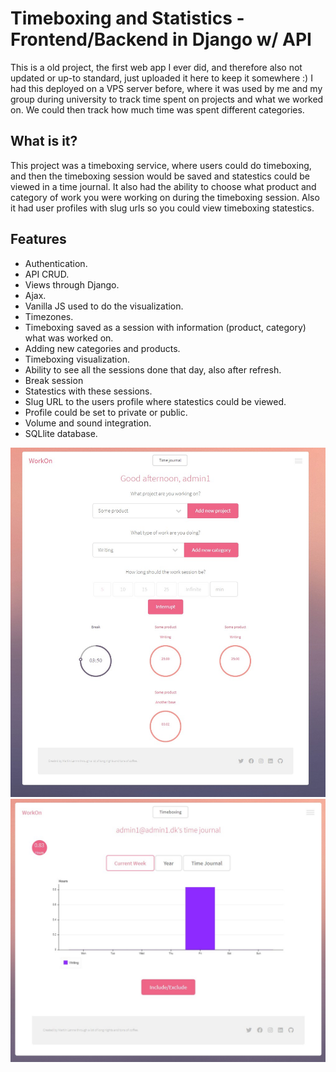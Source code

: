 # Timeboxing and Statistics     -    Frontend/Backend in Django w/ API

This is a old project, the first web app I ever did, and therefore also not updated or up-to standard, just uploaded it here to keep it somewhere :)
I had this deployed on a VPS server before, where it was used by me and my group during university to track time spent on projects and what we worked on. We could then track how much time was spent different categories.


## What is it?

This project was a timeboxing service, where users could do timeboxing, and then the timeboxing session would be saved and statestics could be viewed in a time journal.
It also had the ability to choose what product and category of work you were working on during the timeboxing session.
Also it had user profiles with slug urls so you could view timeboxing statestics.

## Features
- Authentication.
- API CRUD.
- Views through Django.
- Ajax.
- Vanilla JS used to do the visualization.
- Timezones.
- Timeboxing saved as a session with information (product, category) what was worked on.
- Adding new categories and products.
- Timeboxing visualization.
- Ability to see all the sessions done that day, also after refresh.
- Break session
- Statestics with these sessions.
- Slug URL to the users profile where statestics could be viewed.
- Profile could be set to private or public.
- Volume and sound integration.
- SQLlite database.


![Screenshot](workonFrontPage.jpg)
![Screenshot](WorkonUser.jpg)



